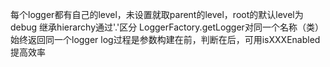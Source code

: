 每个logger都有自己的level，未设置就取parent的level，root的默认level为debug
继承hierarchy通过'.'区分
LoggerFactory.getLogger对同一个名称（类）始终返回同一个logger
log过程是参数构建在前，判断在后，可用isXXXEnabled提高效率
